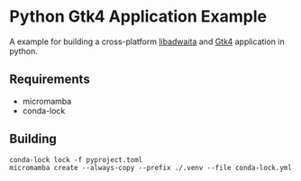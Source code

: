 # Python Gtk4 Application Example

A example for building a cross-platform [libadwaita](https://gnome.pages.gitlab.gnome.org/libadwaita/doc/main/index.html) and [Gtk4](https://docs.gtk.org/gtk4/index.html) application in python.

## Requirements

* micromamba
* conda-lock


## Building

```
conda-lock lock -f pyproject.toml
micromamba create --always-copy --prefix ./.venv --file conda-lock.yml
```
